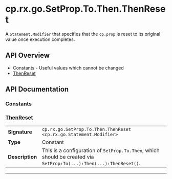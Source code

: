 # cp.rx.go.SetProp.To.Then.ThenReset

A `Statement.Modifier` that specifies that the `cp.prop` is reset to its original value once execution completes.

## API Overview
* Constants - Useful values which cannot be changed
 * [ThenReset](#ThenReset)

## API Documentation

### Constants


### [ThenReset](#ThenReset)

|                                             |                                                                                     |
| --------------------------------------------|-------------------------------------------------------------------------------------|
| **Signature**                               | `cp.rx.go.SetProp.To.Then.ThenReset <cp.rx.go.Statement.Modifier>`                                                                    |
| **Type**                                    | Constant                                                                     |
| **Description**                             | This is a configuration of `SetProp.To.Then`, which should be created via `SetProp:To(...):Then(...):ThenReset()`.                                                                     |

---
